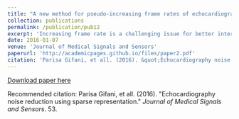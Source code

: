 ```yaml
---
title: "A new method for pseudo-increasing frame rates of echocardiography images using manifold learning"
collection: publications
permalink: /publication/pub12
excerpt: 'Increasing frame rate is a challenging issue for better interpretation of medical images and diagnosis based on tracking the small transient motions of myocardium and valves in real time visualization. In this paper, manifold learning algorithm is applied to extract the nonlinear embedded information about echocardiography images from the consecutive images in two dimensional manifold spaces. In this method, we presume that the dimensionality of echocardiography images obtained from a patient is artificially high and the images can be described as functions of only a few underlying parameters such as periodic motion due to heartbeat. By this approach, each image is projected as a point on the reconstructed manifold; hence, the relationship between images in the new domain can be obtained according to periodicity of the heart cycle. To have a better tracking of the echocardiography, images during the fast motions of heart we have rearranged the similar frames of consecutive heart cycles in a sequence. This provides a full view slow motion of heart movement through increasing the frame rate to three times the traditional ultrasound systems.'
date: 2016-01-07
venue: 'Journal of Medical Signals and Sensors'
paperurl: 'http://academicpages.github.io/files/paper2.pdf'
citation: 'Parisa Gifani, et all. (2016). &quot;Echocardiography noise reduction using sparse representation.&quot; <i>Journal of Medical Signals and Sensors</i>. 53.'
---
```


[Download paper here](http://academicpages.github.io/files/paper2.pdf)

Recommended citation: Parisa Gifani, et all. (2016). "Echocardiography noise reduction using sparse representation." <i>Journal of Medical Signals and Sensors</i>. 53.
